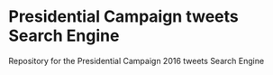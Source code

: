 # Presidential Campaign tweets Search Engine
Repository for the Presidential Campaign 2016 tweets Search Engine
